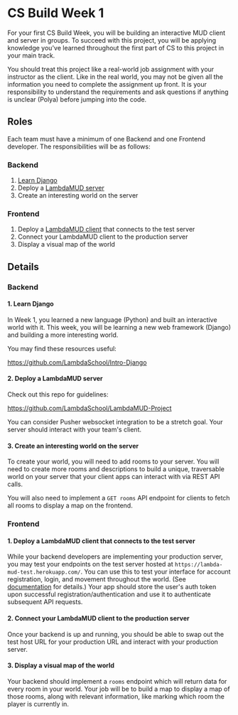 # CS Build Week 1

For your first CS Build Week, you will be building an interactive MUD client and server in groups. To succeed with this project, you will be applying knowledge you've learned throughout the first part of CS to this project in your main track.

You should treat this project like a real-world job assignment with your instructor as the client. Like in the real world, you may not be given all the information you need to complete the assignment up front. It is your responsibility to understand the requirements and ask questions if anything is unclear (Polya) before jumping into the code.

## Roles

Each team must have a minimum of one Backend and one Frontend developer. The responsibilities will be as follows:

### Backend

1. [Learn Django](https://github.com/LambdaSchool/Intro-Django)
2. Deploy a [LambdaMUD server](https://github.com/LambdaSchool/LambdaMUD-Project)
3. Create an interesting world on the server


### Frontend

1. Deploy a [LambdaMUD client](https://github.com/LambdaSchool/LambdaMUD-Project) that connects to the test server
2. Connect your LambdaMUD client to the production server
3. Display a visual map of the world


## Details

### Backend

#### 1. Learn Django

In Week 1, you learned a new language (Python) and built an interactive world with it. This week, you will be learning a new web framework (Django) and building a more interesting world.

You may find these resources useful:

https://github.com/LambdaSchool/Intro-Django


#### 2. Deploy a LambdaMUD server

Check out this repo for guidelines:

https://github.com/LambdaSchool/LambdaMUD-Project

You can consider Pusher websocket integration to be a stretch goal. Your server should interact with your team's client.

#### 3. Create an interesting world on the server

To create your world, you will need to add rooms to your server. You will need to create more rooms and descriptions to build a unique, traversable world on your server that your client apps can interact with via REST API calls.

You will also need to implement a `GET rooms` API endpoint for clients to fetch all rooms to display a map on the frontend.



### Frontend

#### 1. Deploy a LambdaMUD client that connects to the test server

While your backend developers are implementing your production server, you may test your endpoints on the test server hosted at `https://lambda-mud-test.herokuapp.com/`. You can use this to test your interface for account registration, login, and movement throughout the world. (See [documentation](https://github.com/LambdaSchool/LambdaMUD-Project) for details.) Your app should store the user's auth token upon successful registration/authentication and use it to authenticate subsequent API requests.

#### 2. Connect your LambdaMUD client to the production server

Once your backend is up and running, you should be able to swap out the test host URL for your production URL and interact with your production server.

#### 3. Display a visual map of the world

Your backend should implement a `rooms` endpoint which will return data for every room in your world. Your job will be to build a map to display a map of those rooms, along with relevant information, like marking which room the player is currently in.









